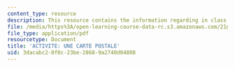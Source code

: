 ```yaml
---
content_type: resource
description: This resource contains the information regarding in class activities.
file: /media/https%3A/open-learning-course-data-rc.s3.amazonaws.com/21g-301-french-i-fall-2004/3dacabc20f0c23be28689a2740d04808_MIT21G_301F04_ch3_ex3.pdf
file_type: application/pdf
resourcetype: Document
title: 'ACTIVITE: UNE CARTE POSTALE'
uid: 3dacabc2-0f0c-23be-2868-9a2740d04808
---
```

